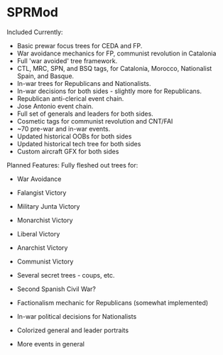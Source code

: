 # SPRMod
Included Currently:
- Basic prewar focus trees for CEDA and FP.
- War avoidance mechanics for FP, communist revolution in Catalonia
- Full 'war avoided' tree framework.
- CTL, MRC, SPN, and BSQ tags, for Catalonia, Morocco, Nationalist Spain, and Basque.
- In-war trees for Republicans and Nationalists.
- In-war decisions for both sides - slightly more for Republicans.
- Republican anti-clerical event chain.
- Jose Antonio event chain.
- Full set of generals and leaders for both sides.
- Cosmetic tags for communist revolution and CNT/FAI
- ~70 pre-war and in-war events.
- Updated historical OOBs for both sides
- Updated historical tech tree for both sides
- Custom aircraft GFX for both sides


Planned Features:
Fully fleshed out trees for:
- War Avoidance
- Falangist Victory
- Military Junta Victory
- Monarchist Victory
- Liberal Victory
- Anarchist Victory
- Communist Victory

- Several secret trees - coups, etc.
- Second Spanish Civil War?
- Factionalism mechanic for Republicans (somewhat implemented)
- In-war political decisions for Nationalists
- Colorized general and leader portraits
- More events in general
